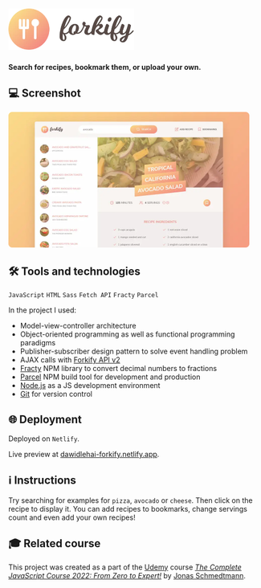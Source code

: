 # <picture><source media="(prefers-color-scheme: dark)" srcset="forkify-logo-light.webp"><source media="(prefers-color-scheme: light)" srcset="forkify-logo.webp"><img alt="Forkify logo" src="forkify-logo.webp" width="250"></picture>

**Search for recipes, bookmark them, or upload your own.**

## 💻 Screenshot
[<img src="forkify-screenshot.webp" alt="Screenshot of the Forkify app" width="480px">](https://dawidlehai-forkify.netlify.app/ 'Live preview')

## 🛠️ Tools and technologies
`JavaScript` `HTML` `Sass` `Fetch API` `Fracty` `Parcel`

In the project I used:

- Model-view-controller architecture
- Object-oriented programming as well as functional programming paradigms
- Publisher-subscriber design pattern to solve event handling problem
- AJAX calls with [Forkify API v2](https://forkify-api.herokuapp.com/v2 'Forkify API v2')
- [Fracty](https://npm.io/package/fracty 'Fracty Docs') NPM library to convert decimal numbers to fractions
- [Parcel](https://parceljs.org/ 'Parcel') NPM build tool for development and production
- [Node.js](https://nodejs.org/en/ 'Node.js') as a JS development environment
- [Git](https://git-scm.com/ 'Git') for version control

## 🌐 Deployment
Deployed on `Netlify`.

Live preview at [dawidlehai-forkify.netlify.app](https://dawidlehai-forkify.netlify.app/).

## ℹ️ Instructions
Try searching for examples for `pizza`, `avocado` or `cheese`. Then click on the recipe to display it. You can add recipes to bookmarks, change servings count and even add your own recipes!

## 🎓 Related course
This project was created as a part of the [Udemy](https://www.udemy.com/ 'Udemy') course [_The Complete JavaScript Course 2022: From Zero to Expert!_](https://www.udemy.com/course/the-complete-javascript-course/ 'See this course on Udemy') by [Jonas Schmedtmann](https://twitter.com/jonasschmedtman 'Jonas Schmedtmann on Twitter').

